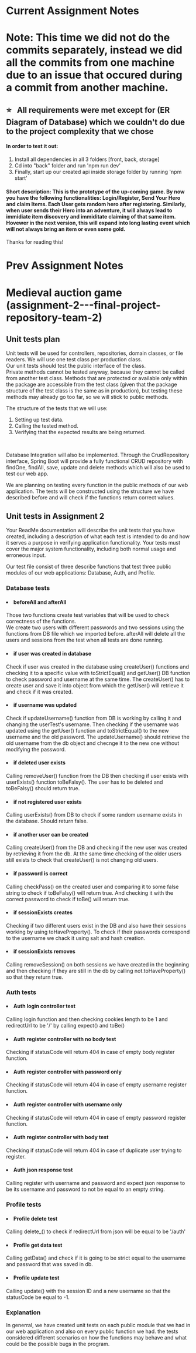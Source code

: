 # Current Assignment Notes
<h1>Note: This time we did not do the commits separately, instead we did all the commits from one machine due to an issue that occured during a commit from another machine.</h1>
</hr>
<h2> ⭐️ &nbsp; All requirements were met except for (ER Diagram of Database) which we couldn't do due to the project complexity that we chose</h2>
<h4>In order to test it out:</h4>
<ol>
 <li>Install all dependencies in all 3 folders [front, back, storage] </li>
 <li>Cd into "back" folder and run 'npm run dev'</li>
 <li>Finally, start up our created api inside storage folder by running 'npm start'</li>
</ol>
 <h4>Short description: This is the prototype of the up-coming game. By now you have the following functionalities: Login/Register, Send Your Hero and claim Items. Each User gets random hero after registering. Similarly, when user sends their Hero into an adventure, it will always lead to immidiate item discovery and immiditate claiming of that same item. Hovewer in the next version, this will expand into long lasting event which will not always bring an item or even some gold.</h4>
 <p>Thanks for reading this!</p>






# Prev Assignment Notes
# Medieval auction game (assignment-2---final-project-repository-team-2)
<h2>Unit tests plan</h2>

Unit tests will be used for controllers, repositories, domain classes, or file readers. We will use one test class per production class. </br>
Our unit tests should test the public interface of the class. </br>Private methods cannot be tested anyway, because they cannot be called from another test class. Methods that are protected or available only within the package are accessible from the test class (given that the package structure of the test class is the same as in production), but testing these methods may already go too far, so we will stick to public methods. </br>

The structure of the tests that we will use:
<ol>
<li> Setting up test data. </li>
<li> Calling the tested method.</li>
<li> Verifying that the expected results are being returned.</li>
</ol>
</br>

Database Integration will also be implemented. Through the CrudRepository interface, Spring Boot will provide a fully functional CRUD repository with findOne, findAll, save, update and delete methods which will also be used to test our web app. </br>

We are planning on testing every function in the public methods of our web application. The tests will be constructed using the structure we have described before and will check if the functions return correct values.
</br>
<h2>Unit tests in Assignment 2</h2>
 Your ReadMe documentation will describe the unit tests that you have created, including a description of what each test is intended to do and how it serves a purpose in verifying application functionality. Your tests must cover the major system functionality, including both normal usage and erroneous input. 

Our test file consist of three describe functions that test three public modules of our web applications: Database, Auth, and Profile. 
</br>
<h3>Database tests</h3>

<h4><li>beforeAll and afterAll </li></h4>
Those two functions create test variables that will be used to check correctness of the functions.</br>
We create two users with different passwords and two sessions using the functions from DB file which we imported before. afterAll will delete all the users and sessions from the test when all tests are done running.

<h4><li>if user was created in database </li></h4>
Check if user was created in the database using createUser() functions and checking it to a specific value with toStrictEqual() and getUser() DB function to check password and username at the same time. The createUser() has to create user and save it into object from which the getUser() will retrieve it and check if it was created.

<h4><li>if username was updated </li></h4>
Check if updateUsername() function from DB is working by calling it and changing the userTest's username. Then checking if the username was updated using the getUser() function and toStrictEqual() to the new username and the old password. The updateUsername() should retrieve the old username from the db object and checnge it to the new one without modifying the password.

<h4><li>if deleted user exists </li></h4>
Calling removeUser() function from the DB then checking if user exists with userExists() function toBeFalsy(). The user has to be deleted and toBeFalsy() should return true. 

<h4><li>if not registered user exists</li></h4>
Calling userExists() from DB to check if some random username exists in the database. Should return false.

<h4><li>if another user can be created</li></h4>
Calling createUser() from the DB and checking if the new user was created by retrieving it from the db. At the same time checking of the older users still exists to check that createUser() is not changing old users.

<h4><li>if password is correct </li></h4>
Calling checkPass() on the created user and comparing it to some false string to check if toBeFalsy() will return true. And checking it with the correct password to check if toBe() will return true.

<h4><li>if sessionExists creates </li></h4>
Checking if two different users exist in the DB and also have their sessions working by using toHaveProperty(). To check if their passwords correspond to the username we chack it using salt and hash creation.

<h4><li>if sessionExists removes </li></h4>
Calling removeSession() on both sessions we have created in the beginning and then checking if they are still in the db by calling not.toHaveProperty() so that they return true.


</br>
<h3>Auth tests</h3>

<h4><li>Auth login controller test</li></h4>
Calling login function and then checking cookies length to be 1 and redirectUrl to be '/' by calling expect() and toBe()

<h4><li>Auth register controller with no body test</li></h4>
Checking if statusCode will return 404 in case of empty body register function.

<h4><li>Auth register controller with password only</li></h4>
Checking if statusCode will return 404 in case of empty username register function.

<h4><li>Auth register controller with username only</li></h4>
Checking if statusCode will return 404 in case of empty password register function.

<h4><li>Auth register controller with body test</li></h4>
Checking if statusCode will return 404 in case of duplicate user trying to register.

<h4><li>Auth json response test</li></h4>
Calling register with username and password and expect json response to be its username and password to not be equal to an empty string.

</br>
<h3>Profile tests</h3>
<h4><li>Profile delete test</li></h4>
Calling delete_() to check if redirectUrl from json will be equal to be '/auth'

<h4><li>Profile get data test</li></h4>
Calling getData() and check if it is going to be strict equal to the username and password that was saved in db.

<h4><li>Profile update test</li></h4>
Calling update() with the session ID and a new username so that the statusCode be equal to -1.

</br>
<h3> Explanation </h3>
In generral, we have created unit tests on each public module that we had in our web application and also on every public function we had. the tests considered different scenarios on how the functions may behave and what could be the possible bugs in the program. 
